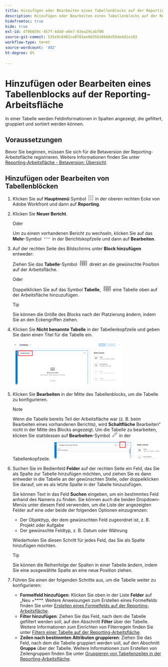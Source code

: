 ```yaml
---
title: Hinzufügen oder Bearbeiten eines Tabellenblocks auf der Reporting-Arbeitsfläche
description: Hinzufügen oder Bearbeiten eines Tabellenblocks auf der Reporting-Arbeitsfläche
hidefromtoc: true
hide: true
exl-id: d706659c-457f-4da0-a6e7-03ea29cab700
source-git-commit: 535e9c8481ce0781ee0d35636bb6d56de4d1e102
workflow-type: tm+mt
source-wordcount: '482'
ht-degree: 0%

---
```


# Hinzufügen oder Bearbeiten eines Tabellenblocks auf der Reporting-Arbeitsfläche

In einer Tabelle werden Feldinformationen in Spalten angezeigt, die gefiltert, gruppiert und sortiert werden können.

## Voraussetzungen

Bevor Sie beginnen, müssen Sie sich für die Betaversion der Reporting-Arbeitsfläche registrieren. Weitere Informationen finden Sie unter [Reporting-Arbeitsfläche - Betaversion: Übersicht](/help/quicksilver/product-announcements/betas/canvas-dashboards-beta/reporting-canvas-beta-overview.md).

## Hinzufügen oder Bearbeiten von Tabellenblöcken

1. Klicken Sie auf **Hauptmenü** Symbol ![](assets/main-menu-icon.png) in der oberen rechten Ecke von Adobe Workfront und dann auf **Reporting**.
1. Klicken Sie **Neuer Bericht**.

   Oder

   Um zu einem vorhandenen Bericht zu wechseln, klicken Sie auf das **Mehr**-Symbol ![](assets/more-icon-27x15.png) in der Berichtskopfzeile und dann auf **Bearbeiten**.

1. Auf der rechten Seite des Bildschirms unter **Block hinzufügen** entweder:

   Ziehen Sie das **Tabelle**-Symbol ![](assets/table-icon.png) direkt an die gewünschte Position auf der Arbeitsfläche.

   Oder

   Doppelklicken Sie auf das Symbol **Tabelle**, ![](assets/table-icon.png) eine Tabelle oben auf der Arbeitsfläche hinzuzufügen.

   >[!TIP]
   >
   >Sie können die Größe des Blocks nach der Platzierung ändern, indem Sie an den Eckengriffen ziehen.

1. Klicken Sie **Nicht benannte Tabelle** in der Tabellenkopfzeile und geben Sie dann einen Titel für die Tabelle ein.

   ![](assets/table-name-350x142.png)

1. Klicken Sie **Bearbeiten** in der Mitte des Tabellenblocks, um die Tabelle zu konfigurieren.

   >[!NOTE]
   >
   >Wenn die Tabelle bereits Teil der Arbeitsfläche war (z. B. beim Bearbeiten eines vorhandenen Berichts), wird **Schaltfläche** Bearbeiten“ nicht in der Mitte des Blocks angezeigt. Um die Tabelle zu bearbeiten, klicken Sie stattdessen auf **Bearbeiten**-Symbol ![](assets/edit-icon.png) in der Tabellenkopfzeile.
   >![](assets/edit-icon-table-header-350x71.png)

1. Suchen Sie im Bedienfeld **Felder** auf der rechten Seite ein Feld, das Sie als Spalte zur Tabelle hinzufügen möchten, und ziehen Sie es dann entweder in die Tabelle an der gewünschten Stelle, oder doppelklicken Sie darauf, um es als letzte Spalte in der Tabelle hinzuzufügen.

   Sie können Text in das Feld **Suchen** eingeben, um ein bestimmtes Feld anhand des Namens zu finden. Sie können auch die beiden Dropdown-Menüs unter diesem Feld verwenden, um die Liste der angezeigten Felder auf eine oder beide der folgenden Optionen einzugrenzen:

   * Der Objekttyp, der dem gewünschten Feld zugeordnet ist, z. B. Projekt oder Aufgabe
   * Der gewünschte Feldtyp, z. B. Datum oder Währung

   Wiederholen Sie diesen Schritt für jedes Feld, das Sie als Spalte hinzufügen möchten.

   >[!TIP]
   >
   >Sie können die Reihenfolge der Spalten in einer Tabelle ändern, indem Sie eine ausgewählte Spalte an eine neue Position ziehen.

1. Führen Sie einen der folgenden Schritte aus, um die Tabelle weiter zu konfigurieren:

   * **Formelfeld hinzufügen**: Klicken Sie oben in der Liste **Felder** auf „Neu +****. Weitere Anweisungen zum Erstellen eines Formelfelds finden Sie unter [Erstellen eines Formelfelds auf der Reporting-Arbeitsfläche](../../../reports-and-dashboards/reporting-canvas/table-blocks/create-formula-field.md).
   * **Filter hinzufügen**: Ziehen Sie das Feld, nach dem die Tabelle gefiltert werden soll, auf den Abschnitt **Filter** über der Tabelle. Weitere Informationen zum Einrichten von Filterregeln finden Sie unter [Filtern einer Tabelle auf der Reporting-Arbeitsfläche](../../../reports-and-dashboards/reporting-canvas/table-blocks/configure-filter-rules-for-table.md).
   * **Zeilen nach bestimmten Attributen gruppieren**: Ziehen Sie das Feld, nach dem die Tabelle gruppiert werden soll, auf den Abschnitt **Gruppe** über der Tabelle. Weitere Informationen zum Erstellen von Zeilengruppen finden Sie unter [Gruppieren von Tabellenzeilen in der Reporting-Arbeitsfläche](../../../reports-and-dashboards/reporting-canvas/table-blocks/group-rows-in-table.md).
